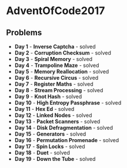 # AdventOfCode2017

## Problems

- **Day 1** - **Inverse Captcha** - solved
- **Day 2** - **Corruption Checksum** - solved
- **Day 3** - **Spiral Memory** - solved
- **Day 4** - **Trampoline Maze** - solved
- **Day 5** - **Memory Reallocation** - solved
- **Day 6** - **Recursive Circus** - solved
- **Day 7** - **Register Maths** - solved
- **Day 8** - **Stream Processing** - solved
- **Day 9** - **Knot Hash** - solved
- **Day 10** - **High Entropy Passphrase** - solved
- **Day 11** - **Hex Ed** - solved
- **Day 12** - **Linked Nodes** - solved
- **Day 13** - **Packet Scanners** - solved
- **Day 14** - **Disk Defragmentation** - solved
- **Day 15** - **Generators** - solved
- **Day 16** - **Permutation Promenade** - solved
- **Day 17** - **Spin Locks** - solved
- **Day 18** - **Duet** - solved
- **Day 19** - **Down the Tube** - solved
